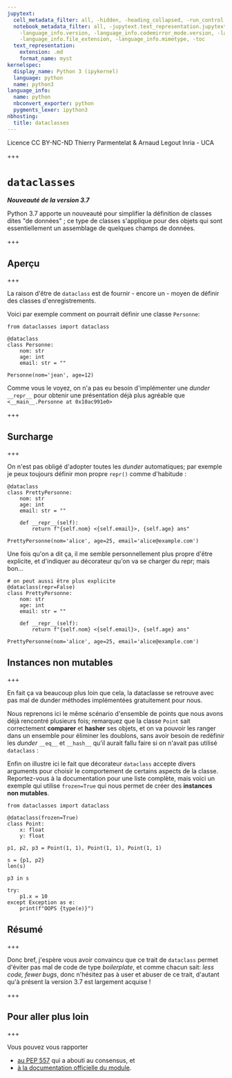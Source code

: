 ```yaml
---
jupytext:
  cell_metadata_filter: all, -hidden, -heading_collapsed, -run_control, -trusted
  notebook_metadata_filter: all, -jupytext.text_representation.jupytext_version, -jupytext.text_representation.format_version,
    -language_info.version, -language_info.codemirror_mode.version, -language_info.codemirror_mode,
    -language_info.file_extension, -language_info.mimetype, -toc
  text_representation:
    extension: .md
    format_name: myst
kernelspec:
  display_name: Python 3 (ipykernel)
  language: python
  name: python3
language_info:
  name: python
  nbconvert_exporter: python
  pygments_lexer: ipython3
nbhosting:
  title: dataclasses
---
```


<div class="licence">
<span>Licence CC BY-NC-ND</span>
<span>Thierry Parmentelat &amp; Arnaud Legout</span>
<span>Inria - UCA</span>
</div>

+++

# `dataclasses`


***Nouveauté de la version 3.7***

Python 3.7 apporte un nouveauté pour simplifier la définition de classes dites "de données" ; ce type de classes s'applique pour des objets qui sont essentiellement un assemblage de quelques champs de données.

+++

## Aperçu

+++

La raison d'être de `dataclass` est de fournir - encore un - moyen de définir des classes d'enregistrements.

Voici par exemple comment on pourrait définir une classe `Personne`:

```{code-cell} ipython3
from dataclasses import dataclass
```

```{code-cell} ipython3
@dataclass
class Personne:
    nom: str
    age: int
    email: str = ""

Personne(nom='jean', age=12)
```

Comme vous le voyez, on n'a pas eu besoin d'implémenter une *dunder* `__repr__` pour obtenir une présentation déjà plus agréable que `<__main__.Personne at 0x10ac991e0>`

+++

## Surcharge

+++

On n'est pas obligé d'adopter toutes les *dunder* automatiques; par exemple je peux toujours définir mon propre `repr()` comme d'habitude :

```{code-cell} ipython3
@dataclass
class PrettyPersonne:
    nom: str
    age: int
    email: str = ""

    def __repr__(self):
        return f"{self.nom} <{self.email}>, {self.age} ans"

PrettyPersonne(nom='alice', age=25, email='alice@example.com')
```

Une fois qu'on a dit ça, il me semble personnellement plus propre d'être explicite, et d'indiquer au décorateur 
qu'on va se charger du repr; mais bon...

```{code-cell} ipython3
# on peut aussi être plus explicite
@dataclass(repr=False)
class PrettyPersonne:
    nom: str
    age: int
    email: str = ""

    def __repr__(self):
        return f"{self.nom} <{self.email}>, {self.age} ans"

PrettyPersonne(nom='alice', age=25, email='alice@example.com')
```

## Instances non mutables

+++

En fait ça va beaucoup plus loin que cela, la dataclasse se retrouve avec pas mal de dunder méthodes implémentées gratuitement pour nous.

Nous reprenons ici le même scénario d'ensemble de points que nous avons déjà rencontré plusieurs fois; remarquez que la classe `Point` sait correctement **comparer** et **hasher** ses objets, et on va pouvoir les ranger dans un ensemble pour éliminer les doublons, sans avoir besoin de redéfinir les *dunder* `__eq__` et `__hash__` qu'il aurait fallu faire si on n'avait pas utilisé `dataclass` :

Enfin on illustre ici le fait que décorateur `dataclass` accepte divers arguments pour choisir le comportement de certains aspects de la classe. Reportez-vous à la documentation pour une liste complète, mais voici un exemple qui utilise `frozen=True` qui nous permet de créer des **instances non mutables**.

```{code-cell} ipython3
from dataclasses import dataclass

@dataclass(frozen=True)
class Point:
    x: float
    y: float
```

```{code-cell} ipython3
p1, p2, p3 = Point(1, 1), Point(1, 1), Point(1, 1)
```

```{code-cell} ipython3
s = {p1, p2}
len(s)
```

```{code-cell} ipython3
p3 in s
```

```{code-cell} ipython3
try:
    p1.x = 10
except Exception as e:
    print(f"OOPS {type(e)}")
```

## Résumé

+++

Donc bref, j'espère vous avoir convaincu que ce trait de `dataclass` permet d'éviter pas mal de code de type *boilerplate*, et comme chacun sait: *less code, fewer bugs*, donc n'hésitez pas à user et abuser de ce trait, d'autant qu'à présent la version 3.7 est largement acquise !

+++

## Pour aller plus loin

+++

Vous pouvez vous rapporter

* [au PEP 557](https://www.python.org/dev/peps/pep-0557/) qui a abouti au consensus, et
* [à la documentation officielle du module](https://docs.python.org/3/library/dataclasses.html).
